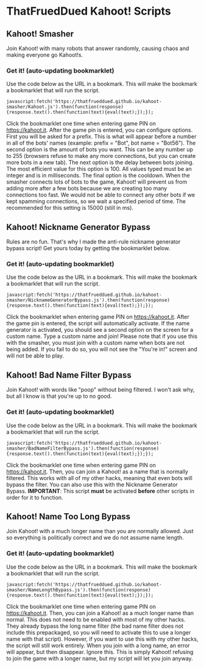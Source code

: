 # ThatFruedDued Kahoot! Scripts

## Kahoot! Smasher

Join Kahoot! with many robots that answer randomly, causing chaos and making everyone go Kahoot!s.

### Get it! (auto-updating bookmarklet)

Use the code below as the URL in a bookmark. This will make the bookmark a bookmarklet that will run the script.

`javascript:fetch('https://thatfrueddued.github.io/kahoot-smasher/Kahoot.js').then(function(response){response.text().then(function(text){eval(text);});});`

Click the bookmarklet one time when entering game PIN on https://kahoot.it. After the game pin is entered, you can configure options. First you will be asked for a prefix. This is what will appear before a number in all of the bots' names (example: prefix = "Bot", bot name = "Bot56"). The second option is the amount of bots you want. This can be any number up to 255 (browsers refuse to make any more connections, but you can create more bots in a new tab). The next option is the delay between bots joining. The most efficient value for this option is 100. All values typed must be an integer and is in milliseconds. The final option is the cooldown. When the smasher connects lots of bots to the game, Kahoot! will prevent us from adding more after a few bots because we are creating too many connections too fast. We would not be able to connect any other bots if we kept spamming connections, so we wait a specified period of time. The recommended for this setting is 15000 (still in ms).

## Kahoot! Nickname Generator Bypass

Rules are no fun. That's why I made the anti-rule nickname generator bypass script! Get yours today by getting the bookmarklet below.

### Get it! (auto-updating bookmarklet)

Use the code below as the URL in a bookmark. This will make the bookmark a bookmarklet that will run the script.

`javascript:fetch('https://thatfrueddued.github.io/kahoot-smasher/NicknameGeneratorBypass.js').then(function(response){response.text().then(function(text){eval(text);});});`

Click the bookmarklet when entering game PIN on https://kahoot.it. After the game pin is entered, the script will automatically activate. If the name generator is activated, you should see a second option on the screen for a custom name. Type a custom name and join! Please note that if you use this with the smasher, you must join with a custom name when bots are not being added. If you fail to do so, you will not see the "You're in!" screen and will not be able to play.

## Kahoot! Bad Name Filter Bypass

Join Kahoot! with words like "poop" without being filtered. I won't ask why, but all I know is that you're up to no good.

### Get it! (auto-updating bookmarklet)

Use the code below as the URL in a bookmark. This will make the bookmark a bookmarklet that will run the script.

`javascript:fetch('https://thatfrueddued.github.io/kahoot-smasher/BadNameFilterBypass.js').then(function(response){response.text().then(function(text){eval(text);});});`

Click the bookmarklet one time when entering game PIN on https://kahoot.it. Then, you can join a Kahoot! as a name that is normally filtered. This works with all of my other hacks, meaning that even bots will bypass the filter. You can also use this with the Nickname Generator Bypass. **IMPORTANT**: This script **must** be activated **before** other scripts in order for it to function.

## Kahoot! Name Too Long Bypass

Join Kahoot! with a much longer name than you are normally allowed. Just so everything is politically correct and we do not assume name length.

### Get it! (auto-updating bookmarklet)

Use the code below as the URL in a bookmark. This will make the bookmark a bookmarklet that will run the script.

`javascript:fetch('https://thatfrueddued.github.io/kahoot-smasher/NameLengthBypass.js').then(function(response){response.text().then(function(text){eval(text);});});`

Click the bookmarklet one time when entering game PIN on https://kahoot.it. Then, you can join a Kahoot! as a much longer name than normal. This does not need to be enabled with most of my other hacks. They already bypass the long name filter (the bad name filter does not include this prepackaged, so you will need to activate this to use a longer name with that script). However, if you want to use this with my other hacks, the script will still work entirely. When you join with a long name, an error will appear, but then disappear. Ignore this. This is simply Kahoot! refusing to join the game with a longer name, but my script will let you join anyway.
